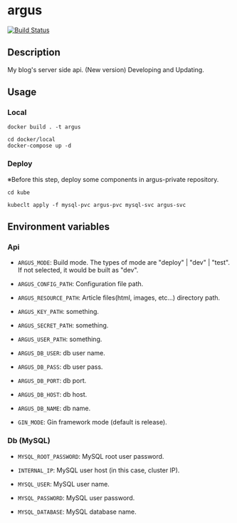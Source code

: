# argus

[![Build Status](https://travis-ci.com/champon1020/argus.svg?token=aSPPKuPzB5pbM6AFGxtS&branch=master)](https://travis-ci.com/champon1020/argus)

## Description
My blog's server side api. (New version)
Developing and Updating.


## Usage

### Local

```
docker build . -t argus

cd docker/local
docker-compose up -d
```

### Deploy

※Before this step, deploy some components in argus-private repository.

```
cd kube

kubeclt apply -f mysql-pvc argus-pvc mysql-svc argus-svc
```

## Environment variables

### Api

- ```ARGUS_MODE```: Build mode. 
The types of mode are "deploy" | "dev" | "test". 
If not selected, it would be built as "dev".

- ```ARGUS_CONFIG_PATH```: Configuration file path.

- ```ARGUS_RESOURCE_PATH```: Article files(html, images, etc...) directory path.

- ```ARGUS_KEY_PATH```: something.

- ```ARGUS_SECRET_PATH```: something.

- ```ARGUS_USER_PATH```: something.

- ```ARGUS_DB_USER```: db user name.

- ```ARGUS_DB_PASS```: db user pass.

- ```ARGUS_DB_PORT```: db port.

- ```ARGUS_DB_HOST```: db host.

- ```ARGUS_DB_NAME```: db name.

- ```GIN_MODE```: Gin framework mode (default is release).


### Db (MySQL)

- ```MYSQL_ROOT_PASSWORD```: MySQL root user password.

- ```INTERNAL_IP```: MySQL user host (in this case, cluster IP).

- ```MYSQL_USER```: MySQL user name.

- ```MYSQL_PASSWORD```: MySQL user password.

- ```MYSQL_DATABASE```: MySQL database name.